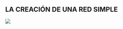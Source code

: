 ## LA CREACIÓN DE UNA RED SIMPLE

![](https://github.com/MeliQB/Comunicacion_datos_R_Melissa_Quispe/blob/7f1ce0400ebb15df36375b144b107ac36b001995/Im%C3%A1genes/imagen_2024-05-11_040604510.png)
